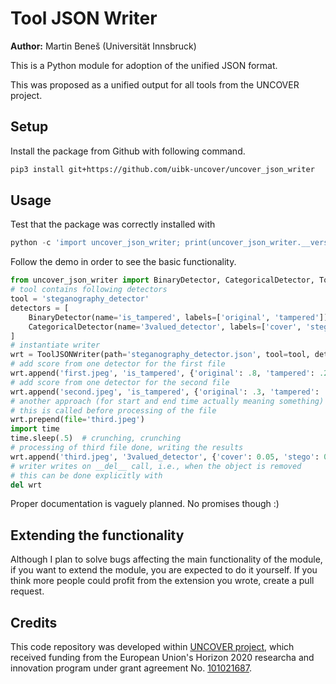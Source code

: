 # Tool JSON Writer

**Author:** Martin Beneš (Universität Innsbruck)

This is a Python module for adoption of the unified JSON format.

This was proposed as a unified output for all tools from the UNCOVER project.

## Setup

Install the package from Github with following command.

```bash
pip3 install git+https://github.com/uibk-uncover/uncover_json_writer
```

## Usage

Test that the package was correctly installed with

```python
python -c 'import uncover_json_writer; print(uncover_json_writer.__version__)'
```

Follow the demo in order to see the basic functionality.


```python
from uncover_json_writer import BinaryDetector, CategoricalDetector, ToolJSONWriter
# tool contains following detectors
tool = 'steganography_detector'
detectors = [
    BinaryDetector(name='is_tampered', labels=['original', 'tampered']),
    CategoricalDetector(name='3valued_detector', labels=['cover', 'stego', 'not_sure'])
]
# instantiate writer
wrt = ToolJSONWriter(path='steganography_detector.json', tool=tool, detectors=detectors)
# add score from one detector for the first file
wrt.append('first.jpeg', 'is_tampered', {'original': .8, 'tampered': .2}, 'original')
# add score from one detector for the second file
wrt.append('second.jpeg', 'is_tampered', {'original': .3, 'tampered': .7}, 'tampered')
# another approach (for start and end time actually meaning something) is to announce/prepend file record
# this is called before processing of the file
wrt.prepend(file='third.jpeg')
import time
time.sleep(.5)  # crunching, crunching
# processing of third file done, writing the results
wrt.append('third.jpeg', '3valued_detector', {'cover': 0.05, 'stego': 0.8, 'not_sure': .15}, 'stego')
# writer writes on __del__ call, i.e., when the object is removed
# this can be done explicitly with
del wrt
```

Proper documentation is vaguely planned. No promises though :)

## Extending the functionality

Although I plan to solve bugs affecting the main functionality of the module, if you want to extend the module, you are expected to do it yourself. If you think more people could profit from the extension you wrote, create a pull request.

## Credits

This code repository was developed within [UNCOVER project](https://www.uncoverproject.eu/), which received funding from the European Union's Horizon 2020 researcha and innovation program under grant agreement No. [101021687](https://cordis.europa.eu/project/id/101021687/).
